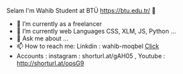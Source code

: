Selam I'm Wahib Student at BTÜ https://btu.edu.tr/ 👋

- 🔭 I’m currently as a freelancer
- 🌱 I’m currently web Languages CSS, XLM, JS, Python  ...
- 💬 Ask me about ...
- 📫 How to reach me: Linkdin : wahib-moqbel [Click](https://www.linkedin.com/in/wahib-moqbel-b5b7241ba)
- Accounts :  instagram : shorturl.at/gAH05 , Youtube : http://shorturl.at/opsG9

